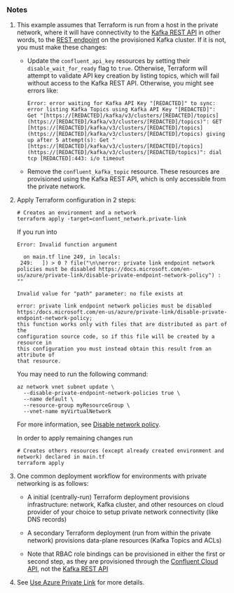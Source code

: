 ### Notes

1. This example assumes that Terraform is run from a host in the private network, where it will have connectivity to the [Kafka REST API](https://docs.confluent.io/cloud/current/api.html#tag/Topic-(v3)) in other words, to the [REST endpoint](https://docs.confluent.io/cloud/current/clusters/broker-config.html#access-cluster-settings-in-the-ccloud-console) on the provisioned Kafka cluster. If it is not, you must make these changes:


    * Update the `confluent_api_key` resources by setting their `disable_wait_for_ready` flag to `true`. Otherwise, Terraform will attempt to validate API key creation by listing topics, which will fail without access to the Kafka REST API. Otherwise, you might see errors like:

        ```
        Error: error waiting for Kafka API Key "[REDACTED]" to sync: error listing Kafka Topics using Kafka API Key "[REDACTED]": Get "[https://[REDACTED]/kafka/v3/clusters/[REDACTED]/topics](https://[REDACTED]/kafka/v3/clusters/[REDACTED]/topics)": GET [https://[REDACTED]/kafka/v3/clusters/[REDACTED]/topics](https://[REDACTED]/kafka/v3/clusters/[REDACTED]/topics) giving up after 5 attempt(s): Get "[https://[REDACTED]/kafka/v3/clusters/[REDACTED]/topics](https://[REDACTED]/kafka/v3/clusters/[REDACTED/topics)": dial tcp [REDACTED]:443: i/o timeout
        ```

    * Remove the `confluent_kafka_topic` resource. These resources are provisioned using the Kafka REST API, which is only accessible from the private network.

2. Apply Terraform configuration in 2 steps:

    ```
    # Creates an environment and a network
    terraform apply -target=confluent_network.private-link
    ```

    If you run into

    ```
    Error: Invalid function argument
    
      on main.tf line 249, in locals:
     249:   ]) > 0 ? file("\n\nerror: private link endpoint network policies must be disabled https://docs.microsoft.com/en-us/azure/private-link/disable-private-endpoint-network-policy") : ""
    
    Invalid value for "path" parameter: no file exists at
    
    error: private link endpoint network policies must be disabled
    https:/docs.microsoft.com/en-us/azure/private-link/disable-private-endpoint-network-policy;
    this function works only with files that are distributed as part of the
    configuration source code, so if this file will be created by a resource in
    this configuration you must instead obtain this result from an attribute of
    that resource.
    ```

    You may need to run the following command:

    ```
    az network vnet subnet update \
      --disable-private-endpoint-network-policies true \
      --name default \
      --resource-group myResourceGroup \
      --vnet-name myVirtualNetwork
    ```
    For more information, see [Disable network policy](https://docs.microsoft.com/en-us/azure/private-link/disable-private-endpoint-network-policy).

    In order to apply remaining changes run

    ```
    # Creates others resources (except already created environment and network) declared in main.tf
    terraform apply
    ```

3. One common deployment workflow for environments with private networking is as follows:

    * A initial (centrally-run) Terraform deployment provisions infrastructure: network, Kafka cluster, and other resources on cloud provider of your choice to setup private network connectivity (like DNS records)

    * A secondary Terraform deployment (run from within the private network) provisions data-plane resources (Kafka Topics and ACLs)

    * Note that RBAC role bindings can be provisioned in either the first or second step, as they are provisioned through the [Confluent Cloud API](https://docs.confluent.io/cloud/current/api.html), not the [Kafka REST API](https://docs.confluent.io/cloud/current/api.html#tag/Topic-(v3))

3. See [Use Azure Private Link](https://docs.confluent.io/cloud/current/networking/private-links/azure-privatelink.html) for more details.
